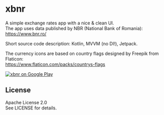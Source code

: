 # xbnr
A simple exchange rates app with a nice & clean UI.<br />
The app uses data published by NBR (National Bank of Romania): https://www.bnr.ro/

Short source code description: Kotlin, MVVM (no DI!), Jetpack.

The currency icons are based on country flags designed by Freepik from Flaticon:<br />
https://www.flaticon.com/packs/countrys-flags

[![xbnr on Google Play](http://developer.android.com/images/brand/en_generic_rgb_wo_45.png)](https://play.google.com/store/apps/details?id=ro.edi.xbnr)

## License
Apache License 2.0<br />
See LICENSE for details.
